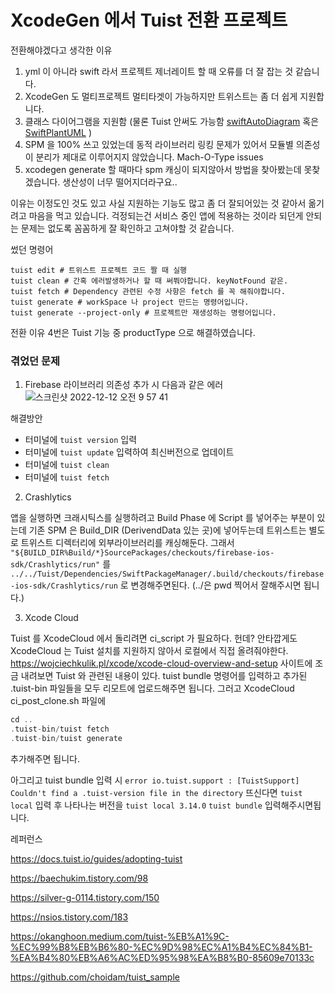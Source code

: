 # XcodeGen 에서 Tuist 전환 프로젝트

전환해야겠다고 생각한 이유
1. yml 이 아니라 swift 라서 프로젝트 제너레이트 할 때 오류를 더 잘 잡는 것 같습니다.
2. XcodeGen 도 멀티프로젝트 멀티타겟이 가능하지만 트위스트는 좀 더 쉽게 지원합니다.
3. 클래스 다이어그램을 지원함 (물론 Tuist 안써도 가능함  [swiftAutoDiagram](https://github.com/yoshimkd/swift-auto-diagram) 혹은 [SwiftPlantUML](https://github.com/MarcoEidinger/SwiftPlantUML-Xcode-Extension) )  
4. SPM 을 100% 쓰고 있었는데 동적 라이브러리 링킹 문제가 있어서 모듈별 의존성이 분리가 제대로 이루어지지 않았습니다. Mach-O-Type issues
5. xcodegen generate 할 때마다 spm 캐싱이 되지않아서 방법을 찾아봤는데 못찾겠습니다. 생산성이 너무 떨어지더라구요..


이유는 이정도인 것도 있고 사실 지원하는 기능도 많고 좀 더 잘되어있는 것 같아서 옮기려고 마음을 먹고 있습니다.
걱정되는건 서비스 중인 앱에 적용하는 것이라 되던게 안되는 문제는 없도록 꼼꼼하게 잘 확인하고 고쳐야할 것 같습니다.

썼던 명령어
```shell
tuist edit # 트위스트 프로젝트 코드 짤 때 실행
tuist clean # 간혹 에러발생하거나 할 때 써쭤야합니다. keyNotFound 같은.
tuist fetch # Dependency 관련된 수정 사항은 fetch 를 꼭 해줘야합니다.
tuist generate # workSpace 나 project 만드는 명령어입니다.
tuist generate --project-only # 프로젝트만 재생성하는 명령어입니다.
```

전환 이유 4번은 Tuist 기능 중 productType 으로 해결하였습니다.



### 겪었던 문제
1. Firebase 라이브러리 의존성 추가 시 다음과 같은 에러
![스크린샷 2022-12-12 오전 9 57 41](https://user-images.githubusercontent.com/47078140/206940174-dec6b3f2-e9fc-4a6d-baa1-f94ecad086bc.png)

해결방안
- 터미널에 `tuist version` 입력
- 터미널에 `tuist update` 입력하여 최신버전으로 업데이트
- 터미널에 `tuist clean`
- 터미널에 `tuist fetch`


2. Crashlytics

앱을 실행하면 크래시틱스를 실행하려고 Build Phase 에 Script 를 넣어주는 부분이 있는데 기존 SPM 은 Build_DIR (DerivendData 있는 곳)에 넣어두는데
트위스트는 별도로 트위스트 디렉터리에 외부라이브러리를 캐싱해둔다. 그래서
`"${BUILD_DIR%Build/*}SourcePackages/checkouts/firebase-ios-sdk/Crashlytics/run"`
를
`../../Tuist/Dependencies/SwiftPackageManager/.build/checkouts/firebase-ios-sdk/Crashlytics/run`
로 변경해주면된다. (../은 pwd 찍어서 잘해주시면 됩니다.)


3. Xcode Cloud

Tuist 를 XcodeCloud 에서 돌리려면 ci_script 가 필요하다.
헌데?
안타깝게도 XcodeCloud 는 Tuist 설치를 지원하지 않아서 로컬에서 직접 올려줘야한다.
https://wojciechkulik.pl/xcode/xcode-cloud-overview-and-setup
사이트에 조금 내려보면 Tuist 와 관련된 내용이 있다.
tuist bundle 명령어를 입력하고 추가된 .tuist-bin 파일들을 모두 리모트에 업로드해주면 됩니다.
그러고 XcodeCloud ci_post_clone.sh 파일에

```swift
cd ..
.tuist-bin/tuist fetch
.tuist-bin/tuist generate
```
추가해주면 됩니다.

아그리고 tuist bundle 입력 시  `error io.tuist.support : [TuistSupport] Couldn't find a .tuist-version file in the directory`
뜨신다면 `tuist local` 입력 후 나타나는 버전을
`tuist local 3.14.0`
`tuist bundle` 입력해주시면됩니다.


레퍼런스

https://docs.tuist.io/guides/adopting-tuist

https://baechukim.tistory.com/98

https://silver-g-0114.tistory.com/150

https://nsios.tistory.com/183

https://okanghoon.medium.com/tuist-%EB%A1%9C-%EC%99%B8%EB%B6%80-%EC%9D%98%EC%A1%B4%EC%84%B1-%EA%B4%80%EB%A6%AC%ED%95%98%EA%B8%B0-85609e70133c

https://github.com/choidam/tuist_sample
